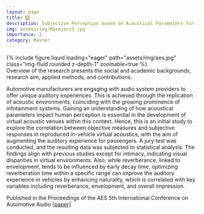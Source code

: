```yaml
---
layout: page
title: 2️⃣
description: Subjective Perception based on Acoustical Parameters for In-Vehicle Virtual Sound [HIS LAB]
img: assets/img/Mproject2.jpg
importance: 2
category: Master
---
```


<div class="row mt-3">
    <div class="col-sm mt-3 mt-md-0">
        {% include figure.liquid loading="eager" path="assets/img/aes.jpg" class="img-fluid rounded z-depth-1" zoomable=true %}
    </div>
</div>
<div class="caption">
    Overview of the research presents the social and academic backgrounds, research aim, applied methods, and contributions.
</div> 

Automotive manufacturers are engaging with audio system providers to offer unique auditory experiences. This is achieved through the replication of acoustic environments, coinciding with the growing prominence of infotainment systems. Gaining an understanding of how acoustical parameters impact human perception is essential in the development of virtual acoustic venues within this context. Hence, this is an initial study to explore the correlation between objective measures and subjective responses in reproduced in-vehicle virtual acoustics, with the aim of augmenting the auditory experience for passengers. A jury test was conducted, and the resulting data was subjected to statistical analysis. The findings align with previous studies except for intimacy, indicating visual disparities in virtual environments. Also, while reverberance, linked to envelopment, tends to be influenced by early decay time, optimizing reverberation time within a specific range can improve the auditory experience in vehicles by enhancing naturality, which is correlated with key variables including reverberance, envelopment, and overall impression.

Published in the Proceedings of the AES 5th International Conference on Automotive Audio [[paper]](https://aes2.org/publications/elibrary-page/?id=22612)